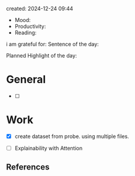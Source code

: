 

created: 2024-12-24 09:44

- Mood:
- Productivity:
- Reading:

i am grateful for:
Sentence of the day:

Planned Highlight of the day:

# General

- [ ] 


# Work

- [x] create dataset from probe. using multiple files.
- [ ] Explainability with Attention








## References
